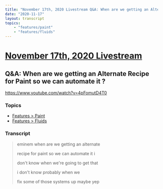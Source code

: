 ```yaml
---
title: "November 17th, 2020 Livestream Q&A: When are we getting an Alternate Recipe for Paint so we can automate it ?"
date: "2020-11-17"
layout: transcript
topics:
    - "features/paint"
    - "features/fluids"
---
```

# [November 17th, 2020 Livestream](../2020-11-17.md)
## Q&A: When are we getting an Alternate Recipe for Paint so we can automate it ?
https://www.youtube.com/watch?v=4pFomutD4T0

### Topics
* [Features > Paint](../topics/features/paint.md)
* [Features > Fluids](../topics/features/fluids.md)

### Transcript

> eminem when are we getting an alternate
>
> recipe for paint so we can automate it i
>
> don't know when we're going to get that
>
> i don't know probably when we
>
> fix some of those systems up maybe yep

